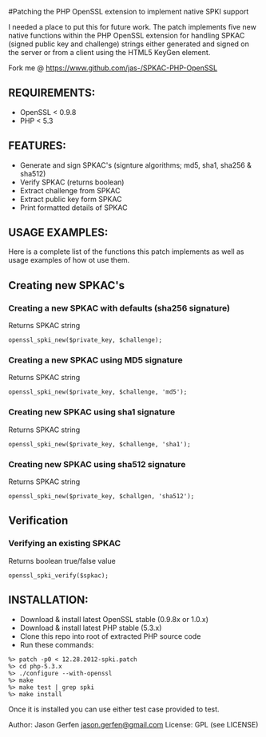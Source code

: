 
#Patching the PHP OpenSSL extension to implement native SPKI support

  I needed a place to put this for future work. The patch implements five
  new native functions within the PHP OpenSSL extension for handling SPKAC
  (signed public key and challenge) strings either generated and signed on the
  server or from a client using the HTML5 KeyGen element.

  Fork me @ https://www.github.com/jas-/SPKAC-PHP-OpenSSL

## REQUIREMENTS:
* OpenSSL < 0.9.8
* PHP < 5.3

## FEATURES:
* Generate and sign SPKAC's (signture algorithms; md5, sha1, sha256 & sha512)
* Verify SPKAC (returns boolean)
* Extract challenge from SPKAC
* Extract public key form SPKAC
* Print formatted details of SPKAC

## USAGE EXAMPLES:
  Here is a complete list of the functions this patch implements as well as
  usage examples of how ot use them.

## Creating new SPKAC's

### Creating a new SPKAC with defaults (sha256 signature)
  Returns SPKAC string
```
openssl_spki_new($private_key, $challenge);
```

### Creating a new SPKAC using MD5 signature
  Returns SPKAC string
```
openssl_spki_new($private_key, $challenge, 'md5');
```

### Creating new SPKAC using sha1 signature
  Returns SPKAC string
```
openssl_spki_new($private_key, $challenge, 'sha1');
```

### Creating new SPKAC using sha512 signature
  Returns SPKAC string
```
openssl_spki_new($private_key, $challgen, 'sha512');
```

## Verification

### Verifying an existing SPKAC
  Returns boolean true/false value
```
openssl_spki_verify($spkac);
```



## INSTALLATION:
* Download & install latest OpenSSL stable (0.9.8x or 1.0.x)
* Download & install latest PHP stable (5.3.x)
* Clone this repo into root of extracted PHP source code
* Run these commands:

```
%> patch -p0 < 12.28.2012-spki.patch
%> cd php-5.3.x
%> ./configure --with-openssl
%> make
%> make test | grep spki
%> make install
```

Once it is installed you can use either test case provided to test.

Author: Jason Gerfen <jason.gerfen@gmail.com>
License: GPL (see LICENSE)
